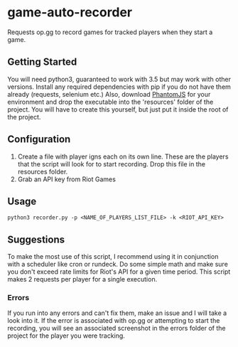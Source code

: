 # game-auto-recorder
Requests op.gg to record games for tracked players when they start a game.

## Getting Started
You will need python3, guaranteed to work with 3.5 but may work with other versions.
Install any required dependencies with pip if you do not have them already (requests, selenium etc.)
Also, download [PhantomJS](http://phantomjs.org/download.html) for your environment and drop the executable into the 'resources' folder of the project. You will have to create this yourself, but just put it inside the root of the project.

## Configuration
1. Create a file with player igns each on its own line. These are the players that the script will look for to start recording. Drop this file in the resources folder.
2. Grab an API key from Riot Games

## Usage
`python3 recorder.py -p <NAME_OF_PLAYERS_LIST_FILE> -k <RIOT_API_KEY>`

## Suggestions
To make the most use of this script, I recommend using it in conjunction with a scheduler like cron or rundeck. Do some simple math and make sure you don't exceed rate limits for Riot's API for a given time period. This script makes 2 requests per player for a single execution.

### Errors
If you run into any errors and can't fix them, make an issue and I will take a look into it. If the error is associated with op.gg or attempting to start the recording, you will see an associated screenshot in the errors folder of the project for the player you were tracking.

